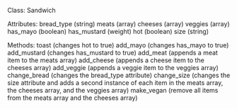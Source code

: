 Class: Sandwich

Attributes:
bread_type (string)
meats (array)
cheeses (array)
veggies (array)
has_mayo (boolean)
has_mustard (weight)
hot (boolean)
size (string)


Methods:
toast (changes hot to true)
add_mayo (changes has_mayo to true)
add_mustard (changes has_mustard to true)
add_meat (appends a meat item to the meats array)
add_cheese (appends a cheese item to the cheeses array)
add_veggie (appends a veggie item to the veggies array)
change_bread (changes the bread_type attribute)
change_size (changes the size attribute and adds a second instance of each item in the meats array, the cheeses array, and the veggies array)
make_vegan (remove all items from the meats array and the cheeses array)
